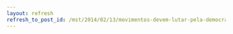 ```yaml
---
layout: refresh
refresh_to_post_id: /mst/2014/02/13/movimentos-devem-lutar-pela-democratizao-da-comunicao
---
```

